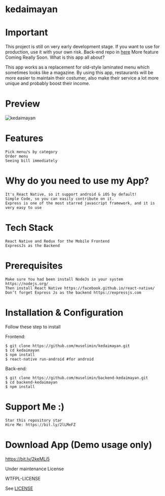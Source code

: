 # kedaimayan
# Important

This project is still on very early development stage. If you want to use for production, use it with your own risk. Back-end repo in [here](https://github.com/muselimin/backend-kedaimayan)
More feature Coming Really Soon.
What is this app all about?

This app works as a replacement for old-style laminated menu which sometimes looks like a magazine. By using this app, restaurants will be more easier to maintain their costumer, also make their service a lot more unique and probably boost their income.

# Preview
![kedaimayan](preview-kedaimayan.gif)


# Features

    Pick menu/s by category
    Order menu
    Seeing bill immediately

# Why do you need to use my App?

    It's React Native, so it support android & iOS by default!
    Simple Code, so you can easily contribute on it.
    Express is one of the most starred javascript framework, and it is very easy to use

# Tech Stack

    React Native and Redux for the Mobile Frontend
    ExpressJs as the Backend

# Prerequisites

    Make sure You had been install NodeJs in your system https://nodejs.org/
    Then install React Native https://facebook.github.io/react-native/
    Don’t forget Express Js as the backend https://expressjs.com

# Installation & Configuration

Follow these step to install

Frontend:

    $ git clone https://github.com/muselimin/kedaimayan.git
    $ cd kedaimayan
    $ npm install
    $ react-native run-android #for android

Back-end:

    $ git clone https://github.com/muselimin/backend-kedaimayan.git
    $ cd backend-kedaimayan
    $ npm install

# Support Me :)

    Star this repository star
    Hire Me: https://bit.ly/2lLMeFZ

# Download App (Demo usage only)

https://bit.ly/2keMLj5

Under maintenance
License

WTFPL-LICENSE

See [LICENSE](http://www.wtfpl.net/txt/copying/)
